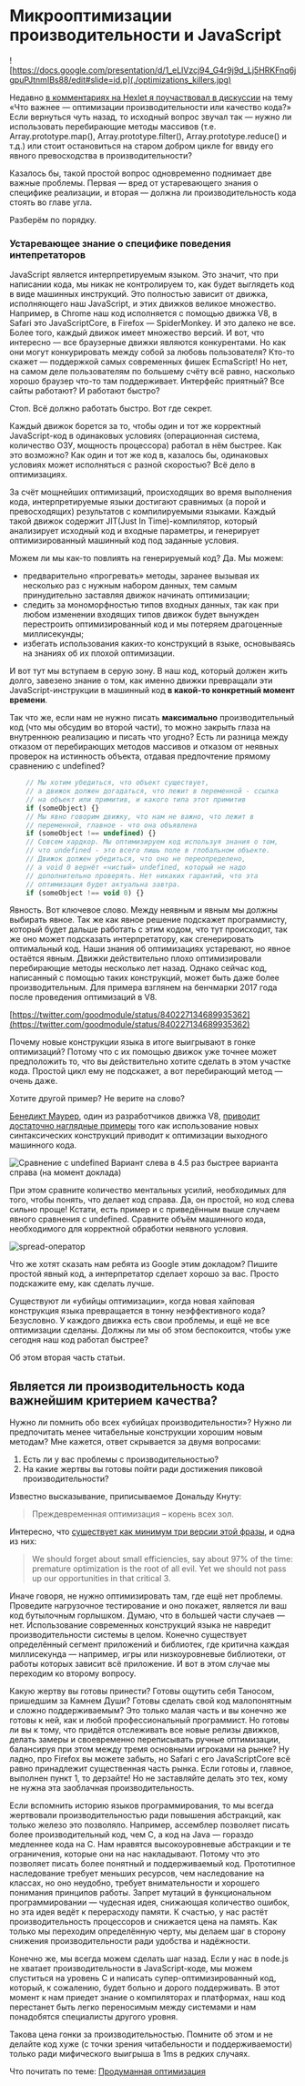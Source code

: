 # Микрооптимизации производительности и JavaScript
![https://docs.google.com/presentation/d/1_eLlVzcj94_G4r9j9d_Lj5HRKFnq6jgpuPJtnmIBs88/edit#slide=id.p](./optimizations_killers.jpg)

Недавно [в комментариях на Hexlet я поучаствовал в дискуссии](https://www.facebook.com/Hexlet/photos/a.191527631005918/1441750875983581/?type=1&theater) на тему «Что важнее — оптимизации производительности или качество кода?» Если вернуться чуть назад, то исходный вопрос звучал так — нужно ли использовать перебирающие методы массивов (т.е. Array.prototype.map(),  Array.prototype.filter(), Array.prototype.reduce() и т.д.) или стоит остановиться на старом добром цикле for ввиду его явного превосходства в производительности?

Казалось бы, такой простой вопрос одновременно поднимает две важные проблемы. Первая — вред от устаревающего знания о специфике реализации, и вторая — должна ли производительность кода стоять во главе угла.

Разберём по порядку.

### Устаревающее знание о специфике поведения интепретаторов

JavaScript является интерпретируемым языком. Это значит, что при написании кода, мы никак не контролируем то, как будет выглядеть код в виде машинных инструкций. Это полностью зависит от движка, исполняющего наш JavaScript, и этих движков великое множество. Например, в Chrome наш код исполняется с помощью движка V8, в Safari это JavaScriptCore, в Firefox — SpiderMonkey. И это далеко не все. Более того, каждый движок имеет множество версий. И вот, что интересно — все браузерные движки являются конкурентами. Но как они могут конкурировать между собой за любовь пользователя? Кто-то скажет — поддержкой самых современных фишек EcmaScript! Но нет, на самом деле пользователям по большему счёту всё равно, насколько хорошо браузер что-то там поддерживает. Интерфейс приятный? Все сайты работают? И работают быстро?

Стоп. Всё должно работать быстро. Вот где секрет.

Каждый движок борется за то, чтобы один и тот же корректный JavaScript-код в одинаковых условиях (операционная система, количество ОЗУ, мощность процессора) работал в нём быстрее. Как это возможно? Как один и тот же код в, казалось бы, одинаковых условиях может исполняться с разной скоростью? Всё дело в оптимизациях.

За счёт мощнейших оптимизаций, происходящих во время выполнения кода, интерпретируемые языки достигают сравнимых (а порой и превосходящих) результатов с компилируемыми языками. Каждый такой движок содержит JIT(Just In Time)-компилятор, который анализирует исходный код и входные параметры, и генерирует оптимизированный машинный код под заданные условия.

Можем ли мы как-то повлиять на генерируемый код? Да. Мы можем:

- предварительно «прогревать» методы, заранее вызывая их несколько раз с нужным набором данных, тем самым принудительно заставляя движок начинать оптимизации;
- следить за мономорфностью типов входных данных, так как при любом изменении входящих типов движок будет вынужден перестроить оптимизированный код и мы потеряем драгоценные миллисекунды;
- избегать использования каких-то конструкций в языке, основываясь на знаниях об их плохой оптимизации.

И вот тут мы вступаем в серую зону. В наш код, который должен жить долго, завезено знание о том, как именно движки превращали эти JavaScript-инструкции в машинный код **в какой-то конкретный момент времени**.

Так что же, если нам не нужно писать **максимально** производительный код (что мы обсудим во второй части), то можно закрыть глаза на внутреннюю реализацию и писать что угодно? Есть ли разница между отказом от перебирающих методов массивов и отказом от неявных проверок на истинность объекта, отдавая предпочтение прямому сравнению с undefined?

```javascript
    // Мы хотим убедиться, что объект существует,
    // а движок должен догадаться, что лежит в переменной - ссылка
    // на объект или примитив, и какого типа этот примитив
    if (someObject) {}
    // Мы явно говорим движку, что нам не важно, что лежит в    
    // переменной, главное - что она объявлена
    if (someObject !== undefined) {}
    // Совсем хардкор. Мы оптимизируем код используя знания о том,
    // что undefined - это всего лишь поле в глобальном объекте. 
    // Движок должен убедиться, что оно не переопределено,
    // а void 0 вернёт «чистый» undefined, который не надо
    // дополнительно проверять. Нет никаких гарантий, что эта
    // оптимизация будет актуальна завтра.
    if (someObject !== void 0) {}
```

Явность. Вот ключевое слово. Между неявным и явным мы должны выбирать явное. Так же как явное решение подскажет программисту, который будет дальше работать с этим кодом, что тут происходит, так же оно может подсказать интерпретатору, как сгенерировать оптимальный код. Наши знания об оптимизациях устаревают, но явное остаётся явным. Движки действительно плохо оптимизировали перебирающие методы несколько лет назад. Однако сейчас код, написанный с помощью таких конструкций, может быть даже более производительным. Для примера взглянем на бенчмарки 2017 года после проведения оптимизаций в V8.

[https://twitter.com/goodmodule/status/840227134689935362](https://twitter.com/goodmodule/status/840227134689935362)

Почему новые конструкции языка в итоге выигрывают в гонке оптимизаций? Потому что с их помощью движок уже точнее может предположить то, что вы действительно хотите сделать в этом участке кода. Простой цикл ему не подскажет, а вот перебирающий метод — очень даже.

Хотите другой пример? Не верите на слово?

[Бенедикт Маурер](https://benediktmeurer.de/), один из разработчиков движка V8, [приводит достаточно наглядные примеры](https://docs.google.com/presentation/d/1_eLlVzcj94_G4r9j9d_Lj5HRKFnq6jgpuPJtnmIBs88/edit#slide=id.p) того как использование новых синтаксических конструкций приводит к оптимизации выходного машинного кода.

![Сравнение с undefined](check_object.jpg)
Вариант слева в 4.5 раз быстрее варианта справа (на момент доклада)

При этом сравните количество ментальных усилий, необходимых для того, чтобы понять, что делает код справа. Да, он простой, но код слева сильно проще!
Кстати, есть пример и с приведённым выше случаем явного сравнения с undefined. Сравните объём машинного кода, необходимого для корректной обработки неявного условия.

![spread-оператор](spread.jpg)

Что же хотят сказать нам ребята из Google этим докладом? Пишите простой явный код, а интерпретатор сделает хорошо за вас. Просто подскажите ему, как сделать лучше.

Существуют ли «убийцы оптимизации», когда новая хайповая конструкция языка превращается в тонну неэффективного кода? Безусловно. У каждого движка есть свои проблемы, и ещё не все оптимизации сделаны. Должны ли мы об этом беспокоится, чтобы уже сегодня наш код работал быстрее?

Об этом вторая часть статьи.

## Является ли производительность кода важнейшим критерием качества?

Нужно ли помнить обо всех «убийцах производительности»? Нужно ли предпочитать менее читабельные конструкции хорошим новым методам? Мне кажется, ответ скрывается за двумя вопросами:

1. Есть ли у вас проблемы с производительностью?
2. На какие жертвы вы готовы пойти ради достижения пиковой производительности?

Известно высказывание, приписываемое Дональду Кнуту:

> Преждевременная оптимизация – корень всех зол.

Интересно, что [существует как минимум три версии этой фразы](http://sergeyteplyakov.blogspot.com/2009/12/blog-post_08.html), и одна из них:

> We should forget about small efficiencies, say about 97% of the time: premature optimization is the root of all evil. Yet we should not pass up our opportunities in that critical 3.

Иначе говоря, не нужно оптимизировать там, где ещё нет проблемы. Проведите нагрузочное тестирование и оно покажет, является ли ваш код бутылочным горлышком. Думаю, что в большей части случаев — нет. Использование современных конструкций языка не навредит производительности системы в целом. Конечно существует определённый сегмент приложений и библиотек, где критична каждая миллисекунда — например, игры или низкоуровневые библиотеки, от работы которых зависит всё приложение. И вот в этом случае мы переходим ко второму вопросу.

Какую жертву вы готовы принести? Готовы ощутить себя Таносом, пришедшим за Камнем Души? Готовы сделать свой код малопонятным и сложно поддерживаемым? Это только малая часть и вы конечно же готовы к ней, как и любой профессиональный программист. Но готовы ли вы к тому, что придётся отслеживать все новые релизы движков, делать замеры и своевременно переписывать ручные оптимизации, балансируя при этом между тремя основными игроками на рынке? Ну ладно, про Firefox вы можете забыть, но Safari с его JavaScriptCore всё равно принадлежит существенная часть рынка. Если готовы и, главное, выполнен пункт 1, то дерзайте! Но не заставляйте делать это тех, кому не нужна эта заоблачная производительность.

Если вспомнить историю языков программирования, то мы всегда жертвовали производительностью ради повышения абстракций, как только железо это позволяло. Например, ассемблер позволяет писать более производительный код, чем C, а код на Java — гораздо медленнее кода на C. Нам нравятся высокоуровневые абстракции и те ограничения, которые они на нас накладывают. Потому что это позволяет писать более понятный и поддерживаемый код. Прототипное наследование требует меньших ресурсов, чем наследование на классах, но оно неудобно, требует внимательности и хорошего понимания принципов работы. Запрет мутаций в функциональном программировании — чудесная идея, снижающая количество ошибок, но эта идея ведёт к перерасходу памяти. К счастью, у нас растёт производительность процессоров и снижается цена на память. Как только мы переходим определённую черту, мы делаем шаг в сторону снижения производительности ради удобства и надёжности.

Конечно же, мы всегда можем сделать шаг назад. Если у нас в node.js не хватает производительности в JavaScript-коде, мы можем спуститься на уровень C и написать супер-оптимизированный код, который, к сожалению, будет больно и дорого поддерживать. В этот момент к нам приедет знание о компиляторах и платформах, наш код перестанет быть легко переносимым между системами и нам понадобятся специалисты другого уровня.

Такова цена гонки за производительностью. Помните об этом и не делайте код хуже (с точки зрения читабельности и поддерживаемости) только ради мифического выигрыша в 1ms в редких случаях.

Что почитать по теме:
[Продуманная оптимизация](http://optimization.guide)
